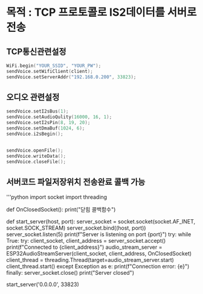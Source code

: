 # 목적 : TCP 프로토콜로 IS2데이터를 서버로 전송

## TCP통신관련설정 
```cpp
WiFi.begin("YOUR_SSID", "YOUR_PW");
sendVoice.setWifiClient(client);
sendVoice.setServerAddr("192.168.0.200", 33823);
```
## 오디오 관련설정
```cpp
sendVoice.setI2sBus(1);
sendVoice.setAudioQulity(16000, 16, 1);
sendVoice.setI2sPin(8, 19, 20);
sendVoice.setDmaBuf(1024, 6);
sendVoice.i2sBegin();
```
## 
```cpp
sendVoice.openFile();
sendVoice.writeData();
sendVoice.closeFile();
```


## 서버코드 파일저장위치 전송완료 콜백 가능
'''python
import socket
import threading

def OnClosedSocket():
    print("닫힘 콜백함수")

def start_server(host, port):
    server_socket = socket.socket(socket.AF_INET, socket.SOCK_STREAM)
    server_socket.bind((host, port))
    server_socket.listen(5)
    print(f"Server is listening on port {port}")
    try:
        while True:
            try:
                client_socket, client_address = server_socket.accept()
                print(f"Connected to {client_address}")
                audio_stream_server = ESP32AudioStreamServer(client_socket, client_address, OnClosedSocket)
                client_thread = threading.Thread(target=audio_stream_server.start)
                client_thread.start()
            except Exception as e:
                print(f"Connection error: {e}")
    finally:
        server_socket.close()
        print("Server closed")


start_server('0.0.0.0', 33823)
```
